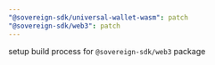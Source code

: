 ```yaml
---
"@sovereign-sdk/universal-wallet-wasm": patch
"@sovereign-sdk/web3": patch
---
```


setup build process for `@sovereign-sdk/web3` package
